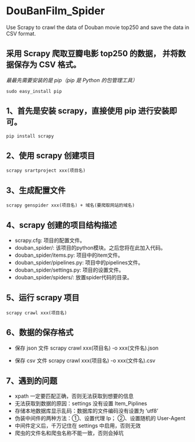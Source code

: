 # DouBanFilm_Spider
Use Scrapy to crawl the data of Douban movie top250 and save the data in CSV format.

采用 Scrapy 爬取豆瓣电影 top250 的数据， 并将数据保存为 CSV 格式。
--------------------------------------------------------------

*最最先需要安装的是 pip（pip 是 Python 的包管理工具）*

    sudo easy_install pip

## 1、首先是安装 scrapy，直接使用 pip 进行安装即可。
    pip install scrapy   
    
## 2、使用 scrapy 创建项目
    scrapy srartproject xxx(项目名)
    
## 3、生成配置文件
    scrapy genspider xxx(项目名) + 域名(要爬取网站的域名)
    
## 4、scrapy 创建的项目结构描述
- scrapy.cfg: 项目的配置文件。
- douban_spider/: 该项目的python模块。之后您将在此加入代码。
- douban_spider/items.py: 项目中的item文件。
- douban_spider/pipelines.py: 项目中的pipelines文件。
- douban_spider/settings.py: 项目的设置文件。
- douban_spider/spiders/: 放置spider代码的目录。

## 5、运行 scrapy 项目
    scrapy crawl xxx(项目名)
    
## 6、数据的保存格式
- 保存 json 文件
    scrapy crawl xxx(项目名) -o xxx(文件名).json
    
- 保存 csv 文件
    scrapy crawl xxx(项目名) -o xxx(文件名).csv
    
## 7、遇到的问题
- xpath 一定要匹配正确，否则无法获取到想要的信息
- 无法获取到数据的原因：settings 没有设置 Item_Piplines
- 存储本地数据库显示乱码：数据库的文件编码没有设置为 ‘utf8’
- 伪装中间件的两种方法：①、设置代理 Ip； ②、设置随机的 User-Agent
- 中间件定义后，千万记住在 settings 中启用，否则无效
- 爬虫的文件名和爬虫名称不能一致，否则会掉坑

